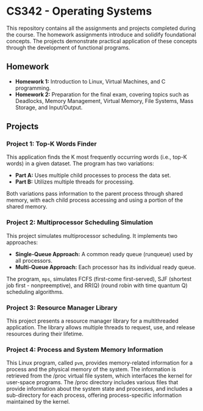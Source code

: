 # CS342 - Operating Systems
This repository contains all the assignments and projects completed during the course. The homework assignments introduce and solidify foundational concepts. The projects demonstrate practical application of these concepts through the development of functional programs.

## Homework

- **Homework 1:** Introduction to Linux, Virtual Machines, and C programming.
- **Homework 2:** Preparation for the final exam, covering topics such as Deadlocks, Memory Management, Virtual Memory, File Systems, Mass Storage, and Input/Output.

## Projects

### Project 1: Top-K Words Finder
This application finds the K most frequently occurring words (i.e., top-K words) in a given dataset. The program has two variations:
- **Part A:** Uses multiple child processes to process the data set.
- **Part B:** Utilizes multiple threads for processing.

Both variations pass information to the parent process through shared memory, with each child process accessing and using a portion of the shared memory.

### Project 2: Multiprocessor Scheduling Simulation
This project simulates multiprocessor scheduling. It implements two approaches:
- **Single-Queue Approach:** A common ready queue (runqueue) used by all processors.
- **Multi-Queue Approach:** Each processor has its individual ready queue.

The program, `mps`, simulates FCFS (first-come first-served), SJF (shortest job first - nonpreemptive), and RR(Q) (round robin with time quantum Q) scheduling algorithms.

### Project 3: Resource Manager Library
This project presents a resource manager library for a multithreaded application. The library allows multiple threads to request, use, and release resources during their lifetime.

### Project 4: Process and System Memory Information
This Linux program, called `pvm`, provides memory-related information for a process and the physical memory of the system. The information is retrieved from the /proc virtual file system, which interfaces the kernel for user-space programs. The /proc directory includes various files that provide information about the system state and processes, and includes a sub-directory for each process, offering process-specific information maintained by the kernel.
